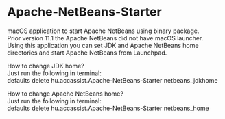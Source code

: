 # Apache-NetBeans-Starter

macOS application to start Apache NetBeans using binary package.  
Prior version 11.1 the Apache NetBeans did not have macOS launcher.  
Using this application you can set JDK and Apache NetBeans home directories and start Apache NetBeans from Launchpad.

How to change JDK home?  
Just run the following in terminal:  
defaults delete hu.accassist.Apache-NetBeans-Starter netbeans_jdkhome  

How to change Apache NetBeans home?  
Just run the following in terminal:  
defaults delete hu.accassist.Apache-NetBeans-Starter netbeans_home
